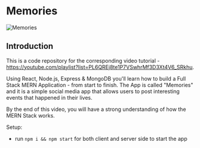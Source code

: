 # Memories 
   
![Memories](https://i.ibb.co/Z8Y0CJv/Screenshot-2020-10-30-at-11-10-04.png)
 
## Introduction
This is a code repository for the corresponding video tutorial - https://youtube.com/playlist?list=PL6QREj8te1P7VSwhrMf3D3Xt4V6_SRkhu.
 
Using React, Node.js, Express & MongoDB you'll learn how to build a Full Stack MERN Application - from start to finish. The App is called "Memories" and it is a simple social media app that allows users to post interesting events that happened in their lives.

By the end of this video, you will have a strong understanding of how the MERN Stack works.
 
Setup: 
- run ```npm i && npm start``` for both client and server side to start the app
 
